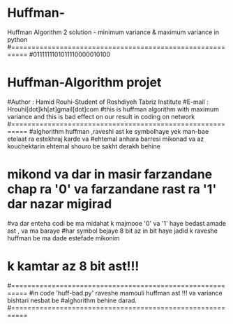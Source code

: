 Huffman-
========

Huffman Algorithm 2 solution - minimum variance &amp; maximum variance in python
#==========================================================
#0111111101011110000010100
# Huffman-Algorithm projet 
#Author : Hamid Rouhi-Student of Roshdiyeh Tabriz Institute
#E-mail : Hrouhi[dot]kh[at]gmail[dot]com
#this is huffman algorithm  with maximum variance and this is bad effect on our result in coding on network
#==========================================================
#alghorithm huffman ,raveshi ast ke symbolhaye yek man-bae etelaat ra estekhraj karde va 
#ehtemal anhara barresi mikonad va az kouchektarin ehtemal shouro be sakht derakh behine 
# mikond va dar in masir farzandane chap ra '0' va farzandane rast ra '1' dar nazar migirad
#va dar enteha codi be ma midahat k majmooe '0' va '1' haye bedast amade ast , va ma baraye 
#har symbol bejaye 8 bit az in bit haye jadid k raveshe huffman be ma dade estefade mikonim 
# k kamtar az 8 bit ast!!!
#==========================================================
#in code 'huff-bad.py' raveshe mamouli huffman ast !!! va variance bishtari nesbat be 
#alghorithm behine darad.
#==========================================================